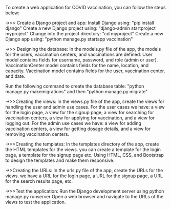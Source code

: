 To create a web application for COVID vaccination, you can follow the steps below:

->>> Create a Django project and app:
Install Django using:
"pip install django"
Create a new Django project using: 
"django-admin startproject myproject"
Change into the project directory:
"cd myproject"
Create a new Django app using:
"python manage.py startapp vaccination"

->>> Designing the database:
In the models.py file of the app,  the models for the users, vaccination centers, and vaccinations are defined.
User model contains fields for username, password, and role (admin or user).
VaccinationCenter model contains fields for the name, location, and capacity.
Vaccination model contains fields for the user, vaccination center, and date.

Run the following command to create the database table:
 "python manage.py makemigrations" and then "python manage.py migrate"
 
 
 ->>>Creating  the views:
In the views.py file of the app, create the views for handling the user and admin use cases.
For the user cases we have:
a view for the login page, a view for the signup page, a view for searching for vaccination centers, a view for applying for vaccination, and a view for logging out.
For the admin use cases we have:
a view for adding vaccination centers, a view for getting dosage details, and a view for removing vaccination centers.


->>>Creating  the templates:
In the templates directory of the app, create the HTML templates for the views.
you can create a template for the login page, a template for the signup page etc.
Using HTML, CSS, and Bootstrap to design the templates and make them responsive.


->>Creating the URLs:
In the urls.py file of the app, create the URLs for the views.
we have a URL for the login page, a URL for the signup page, a URL for the search results page, etc.


->>>Test the application:
Run the Django development server using python manage.py runserver
Open a web browser and navigate to the URLs of the views to test the application.
